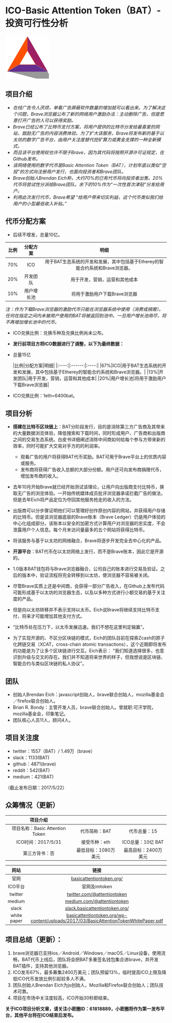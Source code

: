 ICO-Basic Attention Token（BAT）-投资可行性分析
=====

![bat-logo](../logo/basicattentiontoken-logo.jpg)

项目介绍
----
* *在线广告令人厌烦，单看广告屏蔽软件数量的增加就可以看出来。为了解决这个问题，Brave浏览器公布了新的网络用户激励办法：主动删除广告，但是愿意打开广告的人可以获得奖励。*
* *Brave已经公布了比特币支付方案，将用户提供的比特币分发给最喜爱的网站，鼓励无广告的内容消费体验。为了扩大该服务，Brave将发布新的基于以太坊的数字广告平台，由用户关注度替代挖矿算力或黄金支撑的一种全新模式。*
* *而且该平台使用权也许不限于Brave，因为其代码将按照开源许可证规定，在Github发布。*
* *该网络使用的数字代币是Basic Attention Token（BAT），计划年底以类似“空投”的方式向注册用户发行，也面向投资者和Brave团队。*
* *Brave创始人Brendan Eich称，大约70%的已有代币将向投资者出售。20%代币将尝试性分派给Brave团队。余下的10%作为“一次性首次津贴”分发给用户。*
* *利用此次发行代币，Brave希望 “给用户带来切实利益，这个代币类似我们给用户的小型最低收入补贴。”*


代币分配方案
-----
* 后续不增发，总量10亿。 

 |比例|分配方案|明细|
|:----:|:------:|:----:|
|70%|ICO|用于BAT生态系统的开发和发展，其中包括基于Etherey的智能合约系统和Brave浏览器。|
|20%|开发团队|用于开发，营销，运营和其他成本|
|10%|用户增长池|将用于激励用户下载Brave浏览器|


*注：作为下载Brave浏览器的激励代币只能在浏览器系统中使用（消费或捐赠）。任何在指定之间内未被用户使用的BAT将被返回到池中。一旦用户增长池用尽，将不再增加增长池中的代币。*

* ICO兑换比例：兑换币种及兑换比例尚未公布。


* **发行前项目方将ICO数据进行了调整，以下为最终数据：**
* 总量15亿

  |比例|分配方案|明细|
|:----:|:------:|:----:|
|67%|ICO|用于BAT生态系统的开发和发展，其中包括基于Etherey的智能合约系统和Brave浏览器。|
|13%|开发团队|用于开发，营销，运营和其他成本|
|20%|用户增长池|将用于激励用户下载Brave浏览器|

* ICO兑换比例：1eth=6400bat。

项目分析
-----

* **搭建在比特币区块链上**：BAT分阶段发行，目的是消除第三方广告商及其带来的大量数据浏览体验，降低搜索和下载时间，同时形成用户、广告商和出版商之间的交易生态系统。白皮书详细阐述消除中间商如何给每个参与方带来新的效率，同时可能扩大交易对手方的的利润率。
  * 观看广告的用户将获得BAT代币奖励。BAT可用于Brave平台上的优质内容或服务。
  * 发布商将获得广告收入总额的大部分份额。用户还可向发布商捐赠代币，增加发布商的收入。
  
* 去年10月开始Brave就已经开始测试该理论，让用户向出版商支付比特币，换取无广告的浏览体验。一开始传统媒体成员批评浏览器承诺拦截广告的做法，但是去年Eich将产品定位为夺回其他服务抢走的收入的方法。
* 出版商可以分步骤证明他们可以管理好创作原创内容的网站，并获得用户存储的比特币。但是该浏览器底层的Brave账本（Brave Ledger）仍是用户体验的中心化组成部分。该账本以安全的加密方式计算用户对浏览器的忠实度，不会泄露用户个人信息。每个月末访问量最多的五个网站将获得比特币。
* 将该服务与基于以太坊的网络融合，Brave将逐步开发完全去中心化的产品。

* **开源平台**：BAT代币在以太坊网络上发行，而不是Brave账本，因此它是开源的。
* 1.0版本BAT钱包将与Brave浏览器融合，公司自己的账本进行交易及验证。之后的版本中，验证流程将完全转移到以太坊，使浏览器不容易被关闭。
* 尽管Brave实质上还是中间商，会获得一部分广告收入，在Github上发布代码可能形成基于以太坊的浏览器生态，以及以多种方式进行小额交易的基于关注度的产品。
* 但是向以太坊转移并不表示支持以太币。Eich说Brave将继续支持比特币支付，将来才可能增加其他支付方式。
* “比特币处在压力下，以太币发展迅速。我们不想在这里判定输赢”。
* 为了实现开源的、不区分区块链的模式，Eich的团队目前在探索Zcash的原子化跨链交易（XCAT，cross-chain atomic transactions），这个近期即将发布的功能是为了让多个区块链进行交互。Eich表示：
"我们知道选择很多，也意识到升级与交叉的存在。我们并不知道将来世界的样子，但我想说是区块链、智能合约与类似区块链的私人协议”。 


团队
-----
* 创始人Brendan Eich：javascript创始人，brave联合创始人，mozilla基金会／firefox联合创始人。
* Brian R. Bondy：主管开发人员，brave联合创始人。曾就职:可汗学院， mozilla基金会，印象笔记。    
* 团队核心人员11人，顾问4人。

项目关注度
-----

* twitter：1557（BAT）/ 1.49万（brave）
* slack：1133(BAT)
* github：4871(brave)
* reddit：542(BAT)
* medium：421(BAT)

（截止发布日期：2017/5/22）


众筹情况（更新）
----
|项目介绍|||
|:----:|:------:|:----:|
|项目名称：Basic Attention Token|代币简称：BAT|代币总量：15|
|ICO时间：2017/5/31|接受币种：eth|ICO总量：10亿 BAT|
|第三方背书：否|最低目标：1080万美元|最高目标：2400万美元|


|网站|链接|
|:----:|:------:|
|官网|[basicattentiontoken.org/](http://www.basicattentiontoken.org/)|
|ICO平台|官网及imtoken|
|twitter|[twitter.com/@attentiontoken](http://www.twitter.com/@attentiontoken)|
|medium|[medium.com/@attentiontoken](http://www.medium.com/@attentiontoken)|
|slack|[slack.basicattentiontoken.org/](http://slack.basicattentiontoken.org)|
|white paper|[basicattentiontoken.org/wp-content/uploads/2017/03/BasicAttentionTokenWhitePaper.pdf](http://basicattentiontoken.org/wp-content/uploads/2017/03/BasicAttentionTokenWhitePaper.pdf)|

项目总结（更新）：
------
1. brave浏览器已支持ios／Android／Windows／macOS／Linux设备，使用流畅，BAT代币上线后，团队将会把BAT多重签名钱包集合进brave，并开发BAT插件，支持其他浏览器。
2. ICO发币67%，最多筹集2400万美元；团队预留13%，临时提高ICO上限及降低ICO代币发放比例引起较多人不满。
2. 团队创始人Brendan Eich为js创始人，Mozilla和Firefox联合创始人；团队技术可靠。
4. 项目在市场中关注度较高，ICO开始30秒即结束。


**关于ICO项目分析文章，请关注小密圈ID：61818889，小密圈将作为第一发布平台，其他平台将在ICO结束后发布。**

